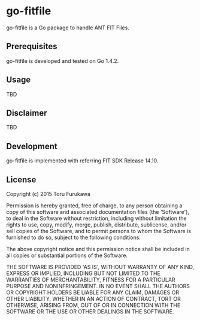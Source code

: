 # go-fitfile

go-fitfile is a Go package to handle ANT FIT Files.

## Prerequisites

go-fitfile is developed and tested on Go 1.4.2.

## Usage

TBD

## Disclaimer

TBD

## Development

go-fitfile is implemented with referring FIT SDK Release 14.10.

## License

Copyright (c) 2015 Toru Furukawa

Permission is hereby granted, free of charge, to any person obtaining
a copy of this software and associated documentation files (the
'Software'), to deal in the Software without restriction, including
without limitation the rights to use, copy, modify, merge, publish,
distribute, sublicense, and/or sell copies of the Software, and to
permit persons to whom the Software is furnished to do so, subject to
the following conditions:

The above copyright notice and this permission notice shall be
included in all copies or substantial portions of the Software.

THE SOFTWARE IS PROVIDED 'AS IS', WITHOUT WARRANTY OF ANY KIND,
EXPRESS OR IMPLIED, INCLUDING BUT NOT LIMITED TO THE WARRANTIES OF
MERCHANTABILITY, FITNESS FOR A PARTICULAR PURPOSE AND NONINFRINGEMENT.
IN NO EVENT SHALL THE AUTHORS OR COPYRIGHT HOLDERS BE LIABLE FOR ANY
CLAIM, DAMAGES OR OTHER LIABILITY, WHETHER IN AN ACTION OF CONTRACT,
TORT OR OTHERWISE, ARISING FROM, OUT OF OR IN CONNECTION WITH THE
SOFTWARE OR THE USE OR OTHER DEALINGS IN THE SOFTWARE.
